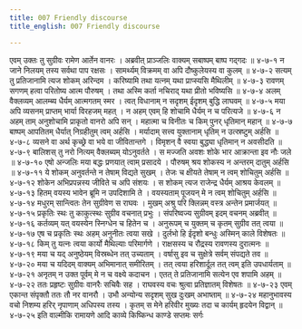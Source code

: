 ```yaml
---
title: 007 Friendly discourse
title_english: 007 Friendly discourse

---
```

<div class="audioEmbed"  caption="श्रीराम-हरिसीताराममूर्ति-घनपाठिभ्यां वचनम्" src="https://archive.org/download/Ramayana-recitation-Sriram-harisItArAmamUrti-Ghanapaati-v2/Kanda_4/Kanda_4_KSK-007-Rama_Sugreevayoho_Sahayya_Prathigna_0.mp3"></div>
एवम् उक्तः तु सुग्रीवः रामेण आर्तेन वानरः ।  
अब्रवीत् प्राञ्जलिः वाक्यम् सबाष्पम् बाष्प गद्गदः ॥ ४-७-१  
न जाने निलयम् तस्य सर्वथा पाप रक्षसः ।  
सामर्थ्यम् विक्रमम् वा अपि दौष्कुलेयस्य वा कुलम् ॥ ४-७-२  
सत्यम् तु प्रतिजानामि त्यज शोकम् अरिन्दम ।  
करिष्यामि तथा यत्नम् यथा प्राप्स्यसि मैथिलीम् ॥ ४-७-३  
रावणम् सगणम् हत्वा परितोष्य आत्म पौरुषम् ।  
तथा अस्मि कर्ता नचिराद् यथा प्रीतो भविष्यसि ॥ ४-७-४  
अलम् वैक्लव्यम् आलम्ब्य धैर्यम् आत्मगतम् स्मर ।  
त्वत् विधानाम् न सदृशम् ईदृशम् बुद्धि लाघवम् ॥ ४-७-५  
मया अपि व्यसनम् प्राप्तम् भार्या विरहजम् महत् ।  
न अहम् एवम् हि शोचामि धैर्यम् न च परित्यजे ॥ ४-७-६  
न अहम् ताम् अनुशोचामि प्राकृतो वानरो अपि सन् ।  
महात्मा च विनीतः च किम् पुनर् धृतिमान् महान् ॥ ४-७-७  
बाष्पम् आपतितम् धैर्यात् निग्रहीतुम् त्वम् अर्हसि ।  
मर्यादाम् सत्त्व युक्तानाम् धृतिम् न उत्स्रष्टुम् अर्हसि ॥ ४-७-८  
व्यसने वा अर्थ कृच्छ्रे वा भये वा जीवितान्तगे ।  
विमृशन् वै स्वया बुद्ध्या धृतिमान् न अवसीदति ॥ ४-७-९  
बालिशस् तु नरो नित्यम् वैक्लब्यम् योऽनुवर्तते ।  
स मज्जति अवशः शोके भार आक्रान्ता इव नौः जले ॥ ४-७-१०  
एषो अन्जलिः मया बद्धः प्रणयात् त्वाम् प्रसादये ।  
पौरुषम् श्रय शोकस्य न अन्तरम् दातुम् अर्हसि ॥ ४-७-११  
ये शोकम् अनुवर्तन्ते न तेषाम् विद्यते सुखम् ।  
तेजः च क्षीयते तेषाम् न त्वम् शोचितुम् अर्हसि ॥ ४-७-१२  
शोकेन अभिप्रपन्नस्य जीविते च अपि संशयः ।  
स शोकम् त्यज राजेन्द्र धैर्यम् आश्रय केवलम् ॥ ४-७-१३  
हितम् वयस्य भावेन ब्रूमि न उपदिशामि ते ।  
वयस्यताम् पूजयन् मे न त्वम् शोचितुम् अर्हसि ॥ ४-७-१४  
मधुरम् सान्त्वितः तेन सुग्रीवेण स राघवः ।  
मुखम् अश्रु परि क्लिन्नम् वस्त्र अन्तेन प्रमार्जयत् ॥ ४-७-१५  
प्रकृतिः स्थः तु काकुत्स्थः सुग्रीव वचनात् प्रभुः ।  
संपरिष्वज्य सुग्रीवम् इदम् वचनम् अब्रवीत् ॥ ४-७-१६  
कर्तव्यम् यत् वयस्येन स्निग्धेन च हितेन च ।  
अनुरूपम् च युक्तम् च कृतम् सुग्रीव तत् त्वया ॥ ४-७-१७  
एष च प्रकृतिः स्थः अहम् अनुनीतः त्वया सखे ।  
दुर्लभो हि ईदृशो बन्धुः अस्मिन् काले विशेषतः ॥ ४-७-१८  
किम् तु यत्नः त्वया कार्यो मैथिल्याः परिमार्गणे ।  
राक्षसस्य च रौद्रस्य रावणस्य दुरात्मनः ॥ ४-७-१९  
मया च यद् अनुष्ठेयम् विस्रब्धेन तत् उच्यताम् ।  
वर्षासु इव च सुक्षेत्रे सर्वम् संपद्यते तव ॥ ४-७-२०  
मया च यदिदम् वाक्यम् अभिमानात् समीरितम् ।  
तत् त्वया हरिशार्दूल तत् त्वम् इति उपधार्यताम् ॥ ४-७-२१  
अनृतम् न उक्त पूर्वम् मे न च वक्ष्ये कदाचन ।  
एतत् ते प्रतिजानामि सत्येन एव शपामि अहम् ॥ ४-७-२२  
ततः प्रहृष्टः सुग्रीवः वानरैः सचिवैः सह ।  
राघवस्य वचः श्रुत्वा प्रतिज्ञातम् विशेषतः ॥ ४-७-२३  
एवम् एकान्त संपृक्तौ ततः तौ नर वानरौ ।  
उभौ अन्योन्य सदृशम् सुख दुःखम् अभाष्ताम् ॥ ४-७-२४  
महानुभावस्य वचो निशम्य  
हरिर् नृपाणाम् अधिपस्य तस्य ।  
कृतम् स मेने हरिवीर मुख्यः  
तदा च कार्यम् हृदयेन विद्वान् ॥ ४-७-२५  
इति वाल्मीकि रामायणे आदि काव्ये किष्किन्ध काण्डे सप्तमः सर्गः